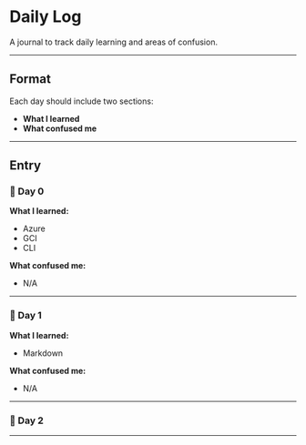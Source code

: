 # Daily Log

A journal to track daily learning and areas of confusion.

---

## Format

Each day should include two sections:

* **What I learned**
* **What confused me**

---

## Entry

### 📅 Day 0

**What I learned:**

* Azure
* GCI
* CLI

**What confused me:**

* N/A

---

### 📅 Day 1

**What I learned:**

* Markdown

**What confused me:**

* N/A

---

### 📅 Day 2

---